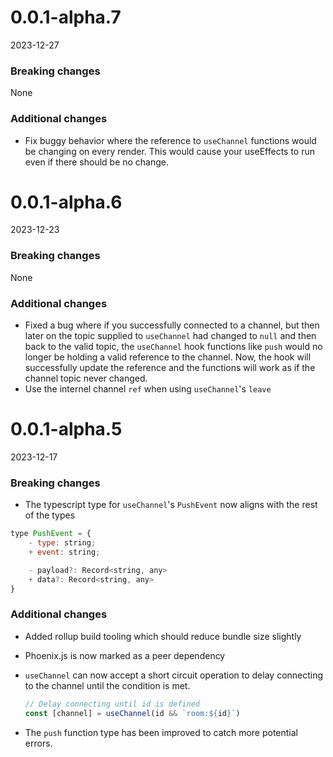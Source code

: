 # 0.0.1-alpha.7

2023-12-27

### Breaking changes
None

### Additional changes
* Fix buggy behavior where the reference to `useChannel` functions would be changing on every render. This would cause your useEffects to run even if there should be no change.

# 0.0.1-alpha.6

2023-12-23

### Breaking changes
None

### Additional changes
* Fixed a bug where if you successfully connected to a channel, but then later on the topic supplied to `useChannel` had changed to `null` and then back to the valid topic, the `useChannel` hook functions like `push` would no longer be holding a valid reference to the channel. Now, the hook will successfully update the reference and the functions will work as if the channel topic never changed.
* Use the internel channel `ref` when using `useChannel`'s `leave`
# 0.0.1-alpha.5

2023-12-17

### Breaking changes
* The typescript type for `useChannel`'s `PushEvent` now aligns with the rest of the types
```jsx
type PushEvent = {
	- type: string;
	+ event: string;

	- payload?: Record<string, any>
	+ data?: Record<string, any>
}
```

### Additional changes
* Added rollup build tooling which should reduce bundle size slightly
* Phoenix.js is now marked as a peer dependency
* `useChannel` can now accept a short circuit operation to delay connecting to the channel until the condition is met.

	```jsx
	// Delay connecting until id is defined
	const [channel] = useChannel(id && `room:${id}`)
	```
* The `push` function type has been improved to catch more potential errors.
